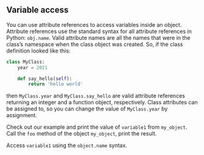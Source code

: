 ## Variable access

You can use attribute references to access variables inside an object.
Attribute references use the standard syntax for all attribute references 
in Python: `obj.name`. Valid attribute names are all the names that were in 
the class’s namespace when the class object was created. So, if the class 
definition looked like this:

```python
class MyClass:
    year = 2021

    def say_hello(self):
        return 'hello world'
```
then `MyClass.year` and `MyClass.say_hello` are valid attribute references returning an 
integer and a function object, respectively. Class attributes can be 
assigned to, so you can change the value of `MyClass.year` by assignment.

  
Check out our example and print the value of `variable1` from `my_object`.  
Call the `foo` method of the object `my_object`, print the result.

<div class='hint'>Access <code>variable1</code> using the <code>object.name</code> syntax.</div>

